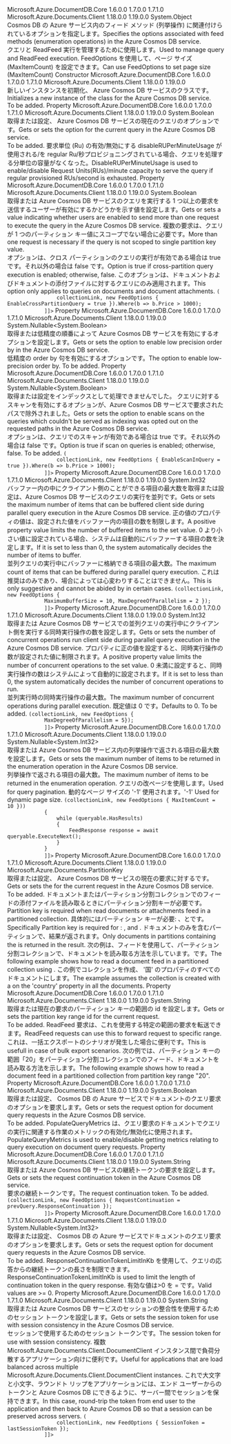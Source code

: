 <Type Name="FeedOptions" FullName="Microsoft.Azure.Documents.Client.FeedOptions">
  <TypeSignature Language="C#" Value="public sealed class FeedOptions" />
  <TypeSignature Language="ILAsm" Value=".class public auto ansi sealed beforefieldinit FeedOptions extends System.Object" />
  <TypeSignature Language="DocId" Value="T:Microsoft.Azure.Documents.Client.FeedOptions" />
  <TypeSignature Language="VB.NET" Value="Public NotInheritable Class FeedOptions" />
  <TypeSignature Language="F#" Value="type FeedOptions = class" />
  <AssemblyInfo>
    <AssemblyName>Microsoft.Azure.DocumentDB.Core</AssemblyName>
    <AssemblyVersion>1.6.0.0</AssemblyVersion>
    <AssemblyVersion>1.7.0.0</AssemblyVersion>
    <AssemblyVersion>1.7.1.0</AssemblyVersion>
  </AssemblyInfo>
  <AssemblyInfo>
    <AssemblyName>Microsoft.Azure.Documents.Client</AssemblyName>
    <AssemblyVersion>1.18.0.0</AssemblyVersion>
    <AssemblyVersion>1.19.0.0</AssemblyVersion>
  </AssemblyInfo>
  <Base>
    <BaseTypeName>System.Object</BaseTypeName>
  </Base>
  <Interfaces />
  <Docs>
    <summary>
            <span data-ttu-id="9ff83-101">Cosmos DB の Azure サービス内のフィード メソッド (列挙操作) に関連付けられているオプションを指定します。</span><span class="sxs-lookup"><span data-stu-id="9ff83-101">Specifies the options associated with feed methods (enumeration operations) in the Azure Cosmos DB service.</span></span>
            </summary>
    <remarks>
            <span data-ttu-id="9ff83-102">クエリと ReadFeed 実行を管理するために使用します。</span><span class="sxs-lookup"><span data-stu-id="9ff83-102">Used to manage query and ReadFeed execution.</span></span> <span data-ttu-id="9ff83-103">FeedOptions を使用して、ページ サイズ (MaxItemCount) を設定できます。</span><span class="sxs-lookup"><span data-stu-id="9ff83-103">Can use FeedOptions to set page size (MaxItemCount)</span></span>
            </remarks>
  </Docs>
  <Members>
    <Member MemberName=".ctor">
      <MemberSignature Language="C#" Value="public FeedOptions ();" />
      <MemberSignature Language="ILAsm" Value=".method public hidebysig specialname rtspecialname instance void .ctor() cil managed" />
      <MemberSignature Language="DocId" Value="M:Microsoft.Azure.Documents.Client.FeedOptions.#ctor" />
      <MemberSignature Language="VB.NET" Value="Public Sub New ()" />
      <MemberType>Constructor</MemberType>
      <AssemblyInfo>
        <AssemblyName>Microsoft.Azure.DocumentDB.Core</AssemblyName>
        <AssemblyVersion>1.6.0.0</AssemblyVersion>
        <AssemblyVersion>1.7.0.0</AssemblyVersion>
        <AssemblyVersion>1.7.1.0</AssemblyVersion>
      </AssemblyInfo>
      <AssemblyInfo>
        <AssemblyName>Microsoft.Azure.Documents.Client</AssemblyName>
        <AssemblyVersion>1.18.0.0</AssemblyVersion>
        <AssemblyVersion>1.19.0.0</AssemblyVersion>
      </AssemblyInfo>
      <Parameters />
      <Docs>
        <summary>
            <span data-ttu-id="9ff83-104">新しいインスタンスを初期化、 <see cref="T:Microsoft.Azure.Documents.Client.FeedOptions" /> Azure Cosmos DB サービスのクラスです。</span><span class="sxs-lookup"><span data-stu-id="9ff83-104">Initializes a new instance of the <see cref="T:Microsoft.Azure.Documents.Client.FeedOptions" /> class for the Azure Cosmos DB service.</span></span>
            </summary>
        <remarks>To be added.</remarks>
      </Docs>
    </Member>
    <Member MemberName="DisableRUPerMinuteUsage">
      <MemberSignature Language="C#" Value="public bool DisableRUPerMinuteUsage { get; set; }" />
      <MemberSignature Language="ILAsm" Value=".property instance bool DisableRUPerMinuteUsage" />
      <MemberSignature Language="DocId" Value="P:Microsoft.Azure.Documents.Client.FeedOptions.DisableRUPerMinuteUsage" />
      <MemberSignature Language="VB.NET" Value="Public Property DisableRUPerMinuteUsage As Boolean" />
      <MemberSignature Language="F#" Value="member this.DisableRUPerMinuteUsage : bool with get, set" Usage="Microsoft.Azure.Documents.Client.FeedOptions.DisableRUPerMinuteUsage" />
      <MemberType>Property</MemberType>
      <AssemblyInfo>
        <AssemblyName>Microsoft.Azure.DocumentDB.Core</AssemblyName>
        <AssemblyVersion>1.6.0.0</AssemblyVersion>
        <AssemblyVersion>1.7.0.0</AssemblyVersion>
        <AssemblyVersion>1.7.1.0</AssemblyVersion>
      </AssemblyInfo>
      <AssemblyInfo>
        <AssemblyName>Microsoft.Azure.Documents.Client</AssemblyName>
        <AssemblyVersion>1.18.0.0</AssemblyVersion>
        <AssemblyVersion>1.19.0.0</AssemblyVersion>
      </AssemblyInfo>
      <ReturnValue>
        <ReturnType>System.Boolean</ReturnType>
      </ReturnValue>
      <Docs>
        <summary>
            <span data-ttu-id="9ff83-105">取得または設定、 <see cref="P:Microsoft.Azure.Documents.Client.FeedOptions.DisableRUPerMinuteUsage" /> Azure Cosmos DB サービスの現在のクエリのオプションです。</span><span class="sxs-lookup"><span data-stu-id="9ff83-105">Gets or sets the <see cref="P:Microsoft.Azure.Documents.Client.FeedOptions.DisableRUPerMinuteUsage" /> option for the current query in the Azure Cosmos DB service.</span></span>
            </summary>
        <value>To be added.</value>
        <remarks>
          <para> 
            <span data-ttu-id="9ff83-106">要求単位 (Ru) の有効/無効にする disableRUPerMinuteUsage が使用される/を regular Ru/秒プロビジョニングされている場合、クエリを処理する分単位の容量がなくなった。</span><span class="sxs-lookup"><span data-stu-id="9ff83-106">DisableRUPerMinuteUsage is used to enable/disable Request Units(RUs)/minute capacity to serve the query if regular provisioned RUs/second is exhausted.</span></span>
            </para>
        </remarks>
      </Docs>
    </Member>
    <Member MemberName="EnableCrossPartitionQuery">
      <MemberSignature Language="C#" Value="public bool EnableCrossPartitionQuery { get; set; }" />
      <MemberSignature Language="ILAsm" Value=".property instance bool EnableCrossPartitionQuery" />
      <MemberSignature Language="DocId" Value="P:Microsoft.Azure.Documents.Client.FeedOptions.EnableCrossPartitionQuery" />
      <MemberSignature Language="VB.NET" Value="Public Property EnableCrossPartitionQuery As Boolean" />
      <MemberSignature Language="F#" Value="member this.EnableCrossPartitionQuery : bool with get, set" Usage="Microsoft.Azure.Documents.Client.FeedOptions.EnableCrossPartitionQuery" />
      <MemberType>Property</MemberType>
      <AssemblyInfo>
        <AssemblyName>Microsoft.Azure.DocumentDB.Core</AssemblyName>
        <AssemblyVersion>1.6.0.0</AssemblyVersion>
        <AssemblyVersion>1.7.0.0</AssemblyVersion>
        <AssemblyVersion>1.7.1.0</AssemblyVersion>
      </AssemblyInfo>
      <AssemblyInfo>
        <AssemblyName>Microsoft.Azure.Documents.Client</AssemblyName>
        <AssemblyVersion>1.18.0.0</AssemblyVersion>
        <AssemblyVersion>1.19.0.0</AssemblyVersion>
      </AssemblyInfo>
      <ReturnValue>
        <ReturnType>System.Boolean</ReturnType>
      </ReturnValue>
      <Docs>
        <summary>
            <span data-ttu-id="9ff83-107">取得または Azure Cosmos DB サービスのクエリを実行する 1 つ以上の要求を送信するユーザーが有効にするかどうかを示す値を設定します。</span><span class="sxs-lookup"><span data-stu-id="9ff83-107">Gets or sets a value indicating whether users are enabled to send more than one request to execute the query in the Azure Cosmos DB service.</span></span> <span data-ttu-id="9ff83-108">複数の要求は、クエリが 1 つのパーティション キー値にスコープでない場合に必要です。</span><span class="sxs-lookup"><span data-stu-id="9ff83-108">More than one request is necessary if the query is not scoped to single partition key value.</span></span>
            </summary>
        <value>
            <span data-ttu-id="9ff83-109">オプションは、クロス パーティションのクエリの実行が有効である場合は true です。それ以外の場合は false です。</span><span class="sxs-lookup"><span data-stu-id="9ff83-109">Option is true if cross-partition query execution is enabled; otherwise, false.</span></span>
            </value>
        <remarks>
          <para>
            <span data-ttu-id="9ff83-110">このオプションは、ドキュメントおよびドキュメントの添付ファイルに対するクエリにのみ適用されます。</span><span class="sxs-lookup"><span data-stu-id="9ff83-110">This option only applies to queries on documents and document attachments.</span></span>
            </para>
        </remarks>
        <example>
          <code language="c#"><![CDATA[
            // Enable cross partition query.
            var queryable = client.CreateDocumentQuery<Book>(
                collectionLink, new FeedOptions { EnableCrossPartitionQuery = true }).Where(b => b.Price > 1000);
            ]]></code>
        </example>
      </Docs>
    </Member>
    <Member MemberName="EnableLowPrecisionOrderBy">
      <MemberSignature Language="C#" Value="public Nullable&lt;bool&gt; EnableLowPrecisionOrderBy { get; set; }" />
      <MemberSignature Language="ILAsm" Value=".property instance valuetype System.Nullable`1&lt;bool&gt; EnableLowPrecisionOrderBy" />
      <MemberSignature Language="DocId" Value="P:Microsoft.Azure.Documents.Client.FeedOptions.EnableLowPrecisionOrderBy" />
      <MemberSignature Language="VB.NET" Value="Public Property EnableLowPrecisionOrderBy As Nullable(Of Boolean)" />
      <MemberSignature Language="F#" Value="member this.EnableLowPrecisionOrderBy : Nullable&lt;bool&gt; with get, set" Usage="Microsoft.Azure.Documents.Client.FeedOptions.EnableLowPrecisionOrderBy" />
      <MemberType>Property</MemberType>
      <AssemblyInfo>
        <AssemblyName>Microsoft.Azure.DocumentDB.Core</AssemblyName>
        <AssemblyVersion>1.6.0.0</AssemblyVersion>
        <AssemblyVersion>1.7.0.0</AssemblyVersion>
        <AssemblyVersion>1.7.1.0</AssemblyVersion>
      </AssemblyInfo>
      <AssemblyInfo>
        <AssemblyName>Microsoft.Azure.Documents.Client</AssemblyName>
        <AssemblyVersion>1.18.0.0</AssemblyVersion>
        <AssemblyVersion>1.19.0.0</AssemblyVersion>
      </AssemblyInfo>
      <ReturnValue>
        <ReturnType>System.Nullable&lt;System.Boolean&gt;</ReturnType>
      </ReturnValue>
      <Docs>
        <summary>
            <span data-ttu-id="9ff83-111">取得または低精度の順番によって Azure Cosmos DB サービスを有効にするオプションを設定します。</span><span class="sxs-lookup"><span data-stu-id="9ff83-111">Gets or sets the option to enable low precision order by in the Azure Cosmos DB service.</span></span>
            </summary>
        <value>
            <span data-ttu-id="9ff83-112">低精度の order by 句を有効にするオプションです。</span><span class="sxs-lookup"><span data-stu-id="9ff83-112">The option to enable low-precision order by.</span></span>
            </value>
        <remarks>To be added.</remarks>
      </Docs>
    </Member>
    <Member MemberName="EnableScanInQuery">
      <MemberSignature Language="C#" Value="public Nullable&lt;bool&gt; EnableScanInQuery { get; set; }" />
      <MemberSignature Language="ILAsm" Value=".property instance valuetype System.Nullable`1&lt;bool&gt; EnableScanInQuery" />
      <MemberSignature Language="DocId" Value="P:Microsoft.Azure.Documents.Client.FeedOptions.EnableScanInQuery" />
      <MemberSignature Language="VB.NET" Value="Public Property EnableScanInQuery As Nullable(Of Boolean)" />
      <MemberSignature Language="F#" Value="member this.EnableScanInQuery : Nullable&lt;bool&gt; with get, set" Usage="Microsoft.Azure.Documents.Client.FeedOptions.EnableScanInQuery" />
      <MemberType>Property</MemberType>
      <AssemblyInfo>
        <AssemblyName>Microsoft.Azure.DocumentDB.Core</AssemblyName>
        <AssemblyVersion>1.6.0.0</AssemblyVersion>
        <AssemblyVersion>1.7.0.0</AssemblyVersion>
        <AssemblyVersion>1.7.1.0</AssemblyVersion>
      </AssemblyInfo>
      <AssemblyInfo>
        <AssemblyName>Microsoft.Azure.Documents.Client</AssemblyName>
        <AssemblyVersion>1.18.0.0</AssemblyVersion>
        <AssemblyVersion>1.19.0.0</AssemblyVersion>
      </AssemblyInfo>
      <ReturnValue>
        <ReturnType>System.Nullable&lt;System.Boolean&gt;</ReturnType>
      </ReturnValue>
      <Docs>
        <summary>
            <span data-ttu-id="9ff83-113">取得または設定をインデックスとして処理できませんでした。 クエリに対するスキャンを有効にするオプションが、Azure Cosmos DB サービスで要求されたパスで除外されました。</span><span class="sxs-lookup"><span data-stu-id="9ff83-113">Gets or sets the option to enable scans on the queries which couldn't be served as indexing was opted out on the requested paths in the Azure Cosmos DB service.</span></span>
            </summary>
        <value>
            <span data-ttu-id="9ff83-114">オプションは、クエリでのスキャンが有効である場合は true です。それ以外の場合は false です。</span><span class="sxs-lookup"><span data-stu-id="9ff83-114">Option is true if scan on queries is enabled; otherwise, false.</span></span>
            </value>
        <remarks>To be added.</remarks>
        <example>
          <code language="c#"><![CDATA[
            // Enable scan when Range index is not specified.
            var queryable = client.CreateDocumentQuery<Book>(
                collectionLink, new FeedOptions { EnableScanInQuery = true }).Where(b => b.Price > 1000);
            ]]></code>
        </example>
      </Docs>
    </Member>
    <Member MemberName="MaxBufferedItemCount">
      <MemberSignature Language="C#" Value="public int MaxBufferedItemCount { get; set; }" />
      <MemberSignature Language="ILAsm" Value=".property instance int32 MaxBufferedItemCount" />
      <MemberSignature Language="DocId" Value="P:Microsoft.Azure.Documents.Client.FeedOptions.MaxBufferedItemCount" />
      <MemberSignature Language="VB.NET" Value="Public Property MaxBufferedItemCount As Integer" />
      <MemberSignature Language="F#" Value="member this.MaxBufferedItemCount : int with get, set" Usage="Microsoft.Azure.Documents.Client.FeedOptions.MaxBufferedItemCount" />
      <MemberType>Property</MemberType>
      <AssemblyInfo>
        <AssemblyName>Microsoft.Azure.DocumentDB.Core</AssemblyName>
        <AssemblyVersion>1.6.0.0</AssemblyVersion>
        <AssemblyVersion>1.7.0.0</AssemblyVersion>
        <AssemblyVersion>1.7.1.0</AssemblyVersion>
      </AssemblyInfo>
      <AssemblyInfo>
        <AssemblyName>Microsoft.Azure.Documents.Client</AssemblyName>
        <AssemblyVersion>1.18.0.0</AssemblyVersion>
        <AssemblyVersion>1.19.0.0</AssemblyVersion>
      </AssemblyInfo>
      <ReturnValue>
        <ReturnType>System.Int32</ReturnType>
      </ReturnValue>
      <Docs>
        <summary>
            <span data-ttu-id="9ff83-115">バッファー内の中にクライアント側のことができる項目の最大数を取得または設定は、Azure Cosmos DB サービスのクエリの実行を並列です。</span><span class="sxs-lookup"><span data-stu-id="9ff83-115">Gets or sets the maximum number of items that can be buffered client side during parallel query execution in the Azure Cosmos DB service.</span></span> <span data-ttu-id="9ff83-116">正の値のプロパティの値は、設定された値をバッファー内の項目の数を制限します。</span><span class="sxs-lookup"><span data-stu-id="9ff83-116">A positive property value limits the number of buffered items to the set value.</span></span> <span data-ttu-id="9ff83-117">0 より小さい値に設定されている場合、システムは自動的にバッファーする項目の数を決定します。</span><span class="sxs-lookup"><span data-stu-id="9ff83-117">If it is set to less than 0, the system automatically decides the number of items to buffer.</span></span>
            </summary>
        <value>
            <span data-ttu-id="9ff83-118">並列クエリの実行中にバッファーに格納できる項目の最大数。</span><span class="sxs-lookup"><span data-stu-id="9ff83-118">The maximum count of items that can be buffered during parallel query execution.</span></span>
            </value>
        <remarks>
            <span data-ttu-id="9ff83-119">これは推奨はのみであり、場合によっては心変わりすることはできません。</span><span class="sxs-lookup"><span data-stu-id="9ff83-119">This is only suggestive and cannot be abided by in certain cases.</span></span>
            </remarks>
        <example>
          <code language="c#"><![CDATA[
            var queryable = client.CreateDocumentQuery<Book>(collectionLink, new FeedOptions { 
            MaximumBufferSize = 10, MaxDegreeOfParallelism = 2 });
            ]]></code>
        </example>
      </Docs>
    </Member>
    <Member MemberName="MaxDegreeOfParallelism">
      <MemberSignature Language="C#" Value="public int MaxDegreeOfParallelism { get; set; }" />
      <MemberSignature Language="ILAsm" Value=".property instance int32 MaxDegreeOfParallelism" />
      <MemberSignature Language="DocId" Value="P:Microsoft.Azure.Documents.Client.FeedOptions.MaxDegreeOfParallelism" />
      <MemberSignature Language="VB.NET" Value="Public Property MaxDegreeOfParallelism As Integer" />
      <MemberSignature Language="F#" Value="member this.MaxDegreeOfParallelism : int with get, set" Usage="Microsoft.Azure.Documents.Client.FeedOptions.MaxDegreeOfParallelism" />
      <MemberType>Property</MemberType>
      <AssemblyInfo>
        <AssemblyName>Microsoft.Azure.DocumentDB.Core</AssemblyName>
        <AssemblyVersion>1.6.0.0</AssemblyVersion>
        <AssemblyVersion>1.7.0.0</AssemblyVersion>
        <AssemblyVersion>1.7.1.0</AssemblyVersion>
      </AssemblyInfo>
      <AssemblyInfo>
        <AssemblyName>Microsoft.Azure.Documents.Client</AssemblyName>
        <AssemblyVersion>1.18.0.0</AssemblyVersion>
        <AssemblyVersion>1.19.0.0</AssemblyVersion>
      </AssemblyInfo>
      <ReturnValue>
        <ReturnType>System.Int32</ReturnType>
      </ReturnValue>
      <Docs>
        <summary>
            <span data-ttu-id="9ff83-120">取得または Azure Cosmos DB サービスでの並列クエリの実行中にクライアント側を実行する同時実行操作の数を設定します。</span><span class="sxs-lookup"><span data-stu-id="9ff83-120">Gets or sets the number of concurrent operations run client side during parallel query execution in the Azure Cosmos DB service.</span></span> <span data-ttu-id="9ff83-121">プロパティに正の値を設定すると、同時実行操作の数が設定された値に制限されます。</span><span class="sxs-lookup"><span data-stu-id="9ff83-121">A positive property value limits the number of concurrent operations to the set value.</span></span> <span data-ttu-id="9ff83-122">0 未満に設定すると、同時実行操作の数はシステムによって自動的に設定されます。</span><span class="sxs-lookup"><span data-stu-id="9ff83-122">If it is set to less than 0, the system automatically decides the number of concurrent operations to run.</span></span>
            </summary>
        <value>
            <span data-ttu-id="9ff83-123">並列実行時の同時実行操作の最大数。</span><span class="sxs-lookup"><span data-stu-id="9ff83-123">The maximum number of concurrent operations during parallel execution.</span></span> <span data-ttu-id="9ff83-124">既定値は 0 です。</span><span class="sxs-lookup"><span data-stu-id="9ff83-124">Defaults to 0.</span></span>
            </value>
        <remarks>To be added.</remarks>
        <example>
          <code language="c#"><![CDATA[
            var queryable = client.CreateDocumentQuery<Book>(collectionLink, new FeedOptions { 
            MaxDegreeOfParallelism = 5});
            ]]></code>
        </example>
      </Docs>
    </Member>
    <Member MemberName="MaxItemCount">
      <MemberSignature Language="C#" Value="public Nullable&lt;int&gt; MaxItemCount { get; set; }" />
      <MemberSignature Language="ILAsm" Value=".property instance valuetype System.Nullable`1&lt;int32&gt; MaxItemCount" />
      <MemberSignature Language="DocId" Value="P:Microsoft.Azure.Documents.Client.FeedOptions.MaxItemCount" />
      <MemberSignature Language="VB.NET" Value="Public Property MaxItemCount As Nullable(Of Integer)" />
      <MemberSignature Language="F#" Value="member this.MaxItemCount : Nullable&lt;int&gt; with get, set" Usage="Microsoft.Azure.Documents.Client.FeedOptions.MaxItemCount" />
      <MemberType>Property</MemberType>
      <AssemblyInfo>
        <AssemblyName>Microsoft.Azure.DocumentDB.Core</AssemblyName>
        <AssemblyVersion>1.6.0.0</AssemblyVersion>
        <AssemblyVersion>1.7.0.0</AssemblyVersion>
        <AssemblyVersion>1.7.1.0</AssemblyVersion>
      </AssemblyInfo>
      <AssemblyInfo>
        <AssemblyName>Microsoft.Azure.Documents.Client</AssemblyName>
        <AssemblyVersion>1.18.0.0</AssemblyVersion>
        <AssemblyVersion>1.19.0.0</AssemblyVersion>
      </AssemblyInfo>
      <ReturnValue>
        <ReturnType>System.Nullable&lt;System.Int32&gt;</ReturnType>
      </ReturnValue>
      <Docs>
        <summary>
            <span data-ttu-id="9ff83-125">取得または Azure Cosmos DB サービス内の列挙操作で返される項目の最大数を設定します。</span><span class="sxs-lookup"><span data-stu-id="9ff83-125">Gets or sets the maximum number of items to be returned in the enumeration operation in the Azure Cosmos DB service.</span></span>
            </summary>
        <value>
            <span data-ttu-id="9ff83-126">列挙操作で返される項目の最大数。</span><span class="sxs-lookup"><span data-stu-id="9ff83-126">The maximum number of items to be returned in the enumeration operation.</span></span>
            </value>
        <remarks>
            <span data-ttu-id="9ff83-127">クエリの改ページを使用します。</span><span class="sxs-lookup"><span data-stu-id="9ff83-127">Used for query pagination.</span></span>
            <span data-ttu-id="9ff83-128">動的なページ サイズの '-1' 使用されます。</span><span class="sxs-lookup"><span data-stu-id="9ff83-128">'-1' Used for dynamic page size.</span></span>
            </remarks>
        <example>
          <code language="c#"><![CDATA[
            // Fetch query results 10 at a time.
            using (var queryable = client.CreateDocumentQuery<Book>(collectionLink, new FeedOptions { MaxItemCount = 10 }))
            {
                while (queryable.HasResults)
                {
                    FeedResponse<Book> response = await queryable.ExecuteNext<Book>();
                }
            }
            ]]></code>
        </example>
      </Docs>
    </Member>
    <Member MemberName="PartitionKey">
      <MemberSignature Language="C#" Value="public Microsoft.Azure.Documents.PartitionKey PartitionKey { get; set; }" />
      <MemberSignature Language="ILAsm" Value=".property instance class Microsoft.Azure.Documents.PartitionKey PartitionKey" />
      <MemberSignature Language="DocId" Value="P:Microsoft.Azure.Documents.Client.FeedOptions.PartitionKey" />
      <MemberSignature Language="VB.NET" Value="Public Property PartitionKey As PartitionKey" />
      <MemberSignature Language="F#" Value="member this.PartitionKey : Microsoft.Azure.Documents.PartitionKey with get, set" Usage="Microsoft.Azure.Documents.Client.FeedOptions.PartitionKey" />
      <MemberType>Property</MemberType>
      <AssemblyInfo>
        <AssemblyName>Microsoft.Azure.DocumentDB.Core</AssemblyName>
        <AssemblyVersion>1.6.0.0</AssemblyVersion>
        <AssemblyVersion>1.7.0.0</AssemblyVersion>
        <AssemblyVersion>1.7.1.0</AssemblyVersion>
      </AssemblyInfo>
      <AssemblyInfo>
        <AssemblyName>Microsoft.Azure.Documents.Client</AssemblyName>
        <AssemblyVersion>1.18.0.0</AssemblyVersion>
        <AssemblyVersion>1.19.0.0</AssemblyVersion>
      </AssemblyInfo>
      <ReturnValue>
        <ReturnType>Microsoft.Azure.Documents.PartitionKey</ReturnType>
      </ReturnValue>
      <Docs>
        <summary>
            <span data-ttu-id="9ff83-129">取得または設定、 <see cref="P:Microsoft.Azure.Documents.Client.FeedOptions.PartitionKey" /> Azure Cosmos DB サービスの現在の要求に対するです。</span><span class="sxs-lookup"><span data-stu-id="9ff83-129">Gets or sets the <see cref="P:Microsoft.Azure.Documents.Client.FeedOptions.PartitionKey" /> for the current request in the Azure Cosmos DB service.</span></span>
            </summary>
        <value>To be added.</value>
        <remarks>
          <para>
            <span data-ttu-id="9ff83-130">ドキュメントまたはパーティション分割コレクションでのフィードの添付ファイルを読み取るときにパーティション分割キーが必要です。</span><span class="sxs-lookup"><span data-stu-id="9ff83-130">Partition key is required when read documents or attachments feed in a partitioned collection.</span></span> <span data-ttu-id="9ff83-131">具体的にはパーティション キーが必要: <see cref="M:Microsoft.Azure.Documents.Client.DocumentClient.ReadDocumentFeedAsync(System.String,Microsoft.Azure.Documents.Client.FeedOptions)" />、<see cref="M:Microsoft.Azure.Documents.Client.DocumentClient.ReadAttachmentFeedAsync(System.String,Microsoft.Azure.Documents.Client.FeedOptions)" />と<see cref="M:Microsoft.Azure.Documents.Client.DocumentClient.ReadConflictFeedAsync(System.String,Microsoft.Azure.Documents.Client.FeedOptions)" />です。</span><span class="sxs-lookup"><span data-stu-id="9ff83-131">Specifically Partition key is required for : <see cref="M:Microsoft.Azure.Documents.Client.DocumentClient.ReadDocumentFeedAsync(System.String,Microsoft.Azure.Documents.Client.FeedOptions)" />, <see cref="M:Microsoft.Azure.Documents.Client.DocumentClient.ReadAttachmentFeedAsync(System.String,Microsoft.Azure.Documents.Client.FeedOptions)" /> and <see cref="M:Microsoft.Azure.Documents.Client.DocumentClient.ReadConflictFeedAsync(System.String,Microsoft.Azure.Documents.Client.FeedOptions)" />.</span></span>  
            <span data-ttu-id="9ff83-132">ドキュメントのみを含むパーティションで、<see cref="P:Microsoft.Azure.Documents.Client.FeedOptions.PartitionKey" />結果が返されます。</span><span class="sxs-lookup"><span data-stu-id="9ff83-132">Only documents in partitions containing the <see cref="P:Microsoft.Azure.Documents.Client.FeedOptions.PartitionKey" /> is returned in the result.</span></span>
                </para>
        </remarks>
        <altmember cref="T:Microsoft.Azure.Documents.DocumentCollection" />
        <altmember cref="T:Microsoft.Azure.Documents.PartitionKeyDefinition" />
        <example>
            <span data-ttu-id="9ff83-133">次の例は、フィードを使用して、パーティション分割コレクションで、ドキュメントを読み取る方法を示しています。<see cref="P:Microsoft.Azure.Documents.Client.FeedOptions.PartitionKey" />です。</span><span class="sxs-lookup"><span data-stu-id="9ff83-133">The following example shows how to read a document feed in a partitioned collection using <see cref="P:Microsoft.Azure.Documents.Client.FeedOptions.PartitionKey" />.</span></span>
            <span data-ttu-id="9ff83-134">この例でコレクションを作成、 <see cref="T:Microsoft.Azure.Documents.PartitionKeyDefinition" /> '国' のプロパティのすべてのドキュメントにします。</span><span class="sxs-lookup"><span data-stu-id="9ff83-134">The example assumes the collection is created with a <see cref="T:Microsoft.Azure.Documents.PartitionKeyDefinition" /> on the 'country' property in all the documents.</span></span>
            <code language="c#"><![CDATA[
            await client.ReadDocumentFeedAsync(
                collection.SelfLink, 
                new RequestOptions { PartitionKey = new PartitionKey("USA") } );
            ]]></code></example>
      </Docs>
    </Member>
    <Member MemberName="PartitionKeyRangeId">
      <MemberSignature Language="C#" Value="public string PartitionKeyRangeId { get; set; }" />
      <MemberSignature Language="ILAsm" Value=".property instance string PartitionKeyRangeId" />
      <MemberSignature Language="DocId" Value="P:Microsoft.Azure.Documents.Client.FeedOptions.PartitionKeyRangeId" />
      <MemberSignature Language="VB.NET" Value="Public Property PartitionKeyRangeId As String" />
      <MemberSignature Language="F#" Value="member this.PartitionKeyRangeId : string with get, set" Usage="Microsoft.Azure.Documents.Client.FeedOptions.PartitionKeyRangeId" />
      <MemberType>Property</MemberType>
      <AssemblyInfo>
        <AssemblyName>Microsoft.Azure.DocumentDB.Core</AssemblyName>
        <AssemblyVersion>1.6.0.0</AssemblyVersion>
        <AssemblyVersion>1.7.0.0</AssemblyVersion>
        <AssemblyVersion>1.7.1.0</AssemblyVersion>
      </AssemblyInfo>
      <AssemblyInfo>
        <AssemblyName>Microsoft.Azure.Documents.Client</AssemblyName>
        <AssemblyVersion>1.18.0.0</AssemblyVersion>
        <AssemblyVersion>1.19.0.0</AssemblyVersion>
      </AssemblyInfo>
      <ReturnValue>
        <ReturnType>System.String</ReturnType>
      </ReturnValue>
      <Docs>
        <summary>
            <span data-ttu-id="9ff83-135">取得または現在の要求のパーティション キーの範囲の id を設定します。</span><span class="sxs-lookup"><span data-stu-id="9ff83-135">Gets or sets the partition key range id for the current request.</span></span>
            </summary>
        <value>To be added.</value>
        <remarks>
          <para>
            <span data-ttu-id="9ff83-136">ReadFeed 要求は、これを使用する特定の範囲の要求を転送できます。</span><span class="sxs-lookup"><span data-stu-id="9ff83-136">ReadFeed requests can use this to forward request to specific range.</span></span>
            <span data-ttu-id="9ff83-137">これは、一括エクスポートのシナリオが発生した場合に便利です。</span><span class="sxs-lookup"><span data-stu-id="9ff83-137">This is usefull in case of bulk export scenarios.</span></span>
            </para>
        </remarks>
        <altmember cref="T:Microsoft.Azure.Documents.DocumentCollection" />
        <example>
            <span data-ttu-id="9ff83-138">次の例では、パーティション キーの範囲「20」をパーティション分割コレクションでのフィード、ドキュメントを読み取る方法を示します。</span><span class="sxs-lookup"><span data-stu-id="9ff83-138">The following example shows how to read a document feed in a partitioned collection from partition key range "20".</span></span>
            <code language="c#"><![CDATA[
            await client.ReadDocumentFeedAsync(
                collection.SelfLink, 
                new RequestOptions { PartitionKeyRangeId = "20" } );
            ]]></code></example>
      </Docs>
    </Member>
    <Member MemberName="PopulateQueryMetrics">
      <MemberSignature Language="C#" Value="public bool PopulateQueryMetrics { get; set; }" />
      <MemberSignature Language="ILAsm" Value=".property instance bool PopulateQueryMetrics" />
      <MemberSignature Language="DocId" Value="P:Microsoft.Azure.Documents.Client.FeedOptions.PopulateQueryMetrics" />
      <MemberSignature Language="VB.NET" Value="Public Property PopulateQueryMetrics As Boolean" />
      <MemberSignature Language="F#" Value="member this.PopulateQueryMetrics : bool with get, set" Usage="Microsoft.Azure.Documents.Client.FeedOptions.PopulateQueryMetrics" />
      <MemberType>Property</MemberType>
      <AssemblyInfo>
        <AssemblyName>Microsoft.Azure.DocumentDB.Core</AssemblyName>
        <AssemblyVersion>1.6.0.0</AssemblyVersion>
        <AssemblyVersion>1.7.0.0</AssemblyVersion>
        <AssemblyVersion>1.7.1.0</AssemblyVersion>
      </AssemblyInfo>
      <AssemblyInfo>
        <AssemblyName>Microsoft.Azure.Documents.Client</AssemblyName>
        <AssemblyVersion>1.18.0.0</AssemblyVersion>
        <AssemblyVersion>1.19.0.0</AssemblyVersion>
      </AssemblyInfo>
      <ReturnValue>
        <ReturnType>System.Boolean</ReturnType>
      </ReturnValue>
      <Docs>
        <summary>
             <span data-ttu-id="9ff83-139">取得または設定、 <see cref="P:Microsoft.Azure.Documents.Client.FeedOptions.PopulateQueryMetrics" /> Cosmos DB の Azure サービスでドキュメントのクエリ要求のオプションを要求します。</span><span class="sxs-lookup"><span data-stu-id="9ff83-139">Gets or sets the <see cref="P:Microsoft.Azure.Documents.Client.FeedOptions.PopulateQueryMetrics" /> request option for document query requests in the Azure Cosmos DB service.</span></span>
            </summary>
        <value>To be added.</value>
        <remarks>
          <para> 
            <span data-ttu-id="9ff83-140">PopulateQueryMetrics は、クエリ要求のドキュメントでクエリの実行に関連する作業のメトリックの有効化/無効化に使用されます。</span><span class="sxs-lookup"><span data-stu-id="9ff83-140">PopulateQueryMetrics is used to enable/disable getting metrics relating to query execution on document query requests.</span></span>
            </para>
        </remarks>
      </Docs>
    </Member>
    <Member MemberName="RequestContinuation">
      <MemberSignature Language="C#" Value="public string RequestContinuation { get; set; }" />
      <MemberSignature Language="ILAsm" Value=".property instance string RequestContinuation" />
      <MemberSignature Language="DocId" Value="P:Microsoft.Azure.Documents.Client.FeedOptions.RequestContinuation" />
      <MemberSignature Language="VB.NET" Value="Public Property RequestContinuation As String" />
      <MemberSignature Language="F#" Value="member this.RequestContinuation : string with get, set" Usage="Microsoft.Azure.Documents.Client.FeedOptions.RequestContinuation" />
      <MemberType>Property</MemberType>
      <AssemblyInfo>
        <AssemblyName>Microsoft.Azure.DocumentDB.Core</AssemblyName>
        <AssemblyVersion>1.6.0.0</AssemblyVersion>
        <AssemblyVersion>1.7.0.0</AssemblyVersion>
        <AssemblyVersion>1.7.1.0</AssemblyVersion>
      </AssemblyInfo>
      <AssemblyInfo>
        <AssemblyName>Microsoft.Azure.Documents.Client</AssemblyName>
        <AssemblyVersion>1.18.0.0</AssemblyVersion>
        <AssemblyVersion>1.19.0.0</AssemblyVersion>
      </AssemblyInfo>
      <ReturnValue>
        <ReturnType>System.String</ReturnType>
      </ReturnValue>
      <Docs>
        <summary>
            <span data-ttu-id="9ff83-141">取得または Azure Cosmos DB サービスの継続トークンの要求を設定します。</span><span class="sxs-lookup"><span data-stu-id="9ff83-141">Gets or sets the request continuation token in the Azure Cosmos DB service.</span></span>
            </summary>
        <value>
            <span data-ttu-id="9ff83-142">要求の継続トークンです。</span><span class="sxs-lookup"><span data-stu-id="9ff83-142">The request continuation token.</span></span>
            </value>
        <remarks>To be added.</remarks>
        <example>
          <code language="c#"><![CDATA[
            // Resume query execution using the continuation from the previous query
            var queryable = client.CreateDocumentQuery<Book>(collectionLink, new FeedOptions { RequestContinuation = prevQuery.ResponseContinuation });
            ]]></code>
        </example>
      </Docs>
    </Member>
    <Member MemberName="ResponseContinuationTokenLimitInKb">
      <MemberSignature Language="C#" Value="public Nullable&lt;int&gt; ResponseContinuationTokenLimitInKb { get; set; }" />
      <MemberSignature Language="ILAsm" Value=".property instance valuetype System.Nullable`1&lt;int32&gt; ResponseContinuationTokenLimitInKb" />
      <MemberSignature Language="DocId" Value="P:Microsoft.Azure.Documents.Client.FeedOptions.ResponseContinuationTokenLimitInKb" />
      <MemberSignature Language="VB.NET" Value="Public Property ResponseContinuationTokenLimitInKb As Nullable(Of Integer)" />
      <MemberSignature Language="F#" Value="member this.ResponseContinuationTokenLimitInKb : Nullable&lt;int&gt; with get, set" Usage="Microsoft.Azure.Documents.Client.FeedOptions.ResponseContinuationTokenLimitInKb" />
      <MemberType>Property</MemberType>
      <AssemblyInfo>
        <AssemblyName>Microsoft.Azure.DocumentDB.Core</AssemblyName>
        <AssemblyVersion>1.6.0.0</AssemblyVersion>
        <AssemblyVersion>1.7.0.0</AssemblyVersion>
        <AssemblyVersion>1.7.1.0</AssemblyVersion>
      </AssemblyInfo>
      <AssemblyInfo>
        <AssemblyName>Microsoft.Azure.Documents.Client</AssemblyName>
        <AssemblyVersion>1.18.0.0</AssemblyVersion>
        <AssemblyVersion>1.19.0.0</AssemblyVersion>
      </AssemblyInfo>
      <ReturnValue>
        <ReturnType>System.Nullable&lt;System.Int32&gt;</ReturnType>
      </ReturnValue>
      <Docs>
        <summary>
             <span data-ttu-id="9ff83-143">取得または設定、 <see cref="P:Microsoft.Azure.Documents.Client.FeedOptions.ResponseContinuationTokenLimitInKb" /> Cosmos DB の Azure サービスでドキュメントのクエリ要求のオプションを要求します。</span><span class="sxs-lookup"><span data-stu-id="9ff83-143">Gets or sets the <see cref="P:Microsoft.Azure.Documents.Client.FeedOptions.ResponseContinuationTokenLimitInKb" /> request option for document query requests in the Azure Cosmos DB service.</span></span>
            </summary>
        <value>To be added.</value>
        <remarks>
          <para> 
            <span data-ttu-id="9ff83-144">ResponseContinuationTokenLimitInKb を使用して、クエリの応答からの継続トークンの長さを制限できます。</span><span class="sxs-lookup"><span data-stu-id="9ff83-144">ResponseContinuationTokenLimitInKb is used to limit the length of continuation token in the query response.</span></span> <span data-ttu-id="9ff83-145">有効な値は&gt;0 を = です。</span><span class="sxs-lookup"><span data-stu-id="9ff83-145">Valid values are &gt;= 0.</span></span>
            </para>
        </remarks>
      </Docs>
    </Member>
    <Member MemberName="SessionToken">
      <MemberSignature Language="C#" Value="public string SessionToken { get; set; }" />
      <MemberSignature Language="ILAsm" Value=".property instance string SessionToken" />
      <MemberSignature Language="DocId" Value="P:Microsoft.Azure.Documents.Client.FeedOptions.SessionToken" />
      <MemberSignature Language="VB.NET" Value="Public Property SessionToken As String" />
      <MemberSignature Language="F#" Value="member this.SessionToken : string with get, set" Usage="Microsoft.Azure.Documents.Client.FeedOptions.SessionToken" />
      <MemberType>Property</MemberType>
      <AssemblyInfo>
        <AssemblyName>Microsoft.Azure.DocumentDB.Core</AssemblyName>
        <AssemblyVersion>1.6.0.0</AssemblyVersion>
        <AssemblyVersion>1.7.0.0</AssemblyVersion>
        <AssemblyVersion>1.7.1.0</AssemblyVersion>
      </AssemblyInfo>
      <AssemblyInfo>
        <AssemblyName>Microsoft.Azure.Documents.Client</AssemblyName>
        <AssemblyVersion>1.18.0.0</AssemblyVersion>
        <AssemblyVersion>1.19.0.0</AssemblyVersion>
      </AssemblyInfo>
      <ReturnValue>
        <ReturnType>System.String</ReturnType>
      </ReturnValue>
      <Docs>
        <summary>
            <span data-ttu-id="9ff83-146">取得または Azure Cosmos DB サービスのセッションの整合性を使用するためのセッション トークンを設定します。</span><span class="sxs-lookup"><span data-stu-id="9ff83-146">Gets or sets the session token for use with session consistency in the Azure Cosmos DB service.</span></span>
            </summary>
        <value>
            <span data-ttu-id="9ff83-147">セッションで使用するためのセッション トークンです。</span><span class="sxs-lookup"><span data-stu-id="9ff83-147">The session token for use with session consistency.</span></span>
            </value>
        <remarks>
            <span data-ttu-id="9ff83-148">複数 Microsoft.Azure.Documents.Client.DocumentClient インスタンス間で負荷分散するアプリケーション向けに便利です。</span><span class="sxs-lookup"><span data-stu-id="9ff83-148">Useful for applications that are load balanced across multiple Microsoft.Azure.Documents.Client.DocumentClient instances.</span></span> <span data-ttu-id="9ff83-149">これで大文字と小文字、ラウンドト リップをアプリケーションには、エンド ユーザーからのトークンと Azure Cosmos DB にできるように、サーバー間でセッションを保持できます。</span><span class="sxs-lookup"><span data-stu-id="9ff83-149">In this case, round-trip the token from end user to the application and then back to Azure Cosmos DB so that a session can be preserved across servers.</span></span>
            </remarks>
        <example>
          <code language="c#"><![CDATA[
            var queryable = client.CreateDocumentQuery<Book>(
                collectionLink, new FeedOptions { SessionToken = lastSessionToken });
            ]]></code>
        </example>
      </Docs>
    </Member>
  </Members>
</Type>